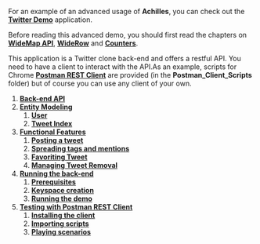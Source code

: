 For an example of an advanced usage of **Achilles**, you can check out the **[Twitter Demo]** application.

 Before reading this advanced demo, you should first read the chapters on **[WideMap API]**, **[WideRow]** and **[Counters]**.

This application is a Twitter clone back-end and offers a restful API. You need to have a client to interact with the API.As an example, scripts for Chrome **[Postman REST Client]** are provided (in the **Postman_Client_Scripts** folder) but of course you can use any client of your own.

1. **[Back-end API]**
2. **[Entity Modeling]**
    1. **[User]**
    2. **[Tweet Index]**
3. **[Functional Features]**
    1. **[Posting a tweet]**
    2. **[Spreading tags and mentions]**
    3. **[Favoriting Tweet]**
    4. **[Managing Tweet Removal]**
4. **[Running the back-end]**
    1. **[Prerequisites]**
    2. **[Keyspace creation]**
    2. **[Running the demo]**
5. **[Testing with Postman REST Client]**
    1. **[Installing the client]**
    2. **[Importing scripts]**
    3. **[Playing scenarios]**


[Twitter Demo]: https://github.com/doanduyhai/Achilles-Twitter-Demo/
[WideMap API]: https://github.com/doanduyhai/Achilles/wiki/WideMap-API
[WideRow]: https://github.com/doanduyhai/Achilles/wiki/WideRow
[Counters]: https://github.com/doanduyhai/Achilles/wiki/Counters
[Postman REST Client]: https://chrome.google.com/webstore/detail/postman-rest-client/fdmmgilgnpjigdojojpjoooidkmcomcm
[Back-end API]: https://github.com/doanduyhai/Achilles/wiki/Twitter-Demo-API
[Entity Modeling]: https://github.com/doanduyhai/Achilles/wiki/Twitter-Demo-Entity-Modeling
[User]: https://github.com/doanduyhai/Achilles/wiki/Twitter-Demo-Entity-Modeling#user
[Tweet Index]: https://github.com/doanduyhai/Achilles/wiki/Twitter-Demo-Entity-Modeling#tweet-index
[Wide Row]: https://github.com/doanduyhai/Achilles/wiki/Twitter-Demo-Entity-Modeling#widerows
[Functional Features]: https://github.com/doanduyhai/Achilles/wiki/Twitter-Demo-Features
[Posting a tweet]: https://github.com/doanduyhai/Achilles/wiki/Twitter-Demo-Features#posting-a-tweet
[Spreading tags and mentions]: https://github.com/doanduyhai/Achilles/wiki/Twitter-Demo-Features#spreading-tags-and-mentions
[Favoriting Tweet]: https://github.com/doanduyhai/Achilles/wiki/Twitter-Demo-Features#favoriting-a-tweet
[Managing Tweet Removal]: https://github.com/doanduyhai/Achilles/wiki/Twitter-Demo-Features#managing-tweet-removal
[Running the back-end]: https://github.com/doanduyhai/Achilles/wiki/Twitter-Demo-Running
[Prerequisites]: https://github.com/doanduyhai/Achilles/wiki/Twitter-Demo-Running#prerequisites
[Keyspace creation]: https://github.com/doanduyhai/Achilles/wiki/Twitter-Demo-Running#keyspace-creation
[Running the demo]: https://github.com/doanduyhai/Achilles/wiki/Twitter-Demo-Running#running-the-demo
[Testing with Postman REST Client]: https://github.com/doanduyhai/Achilles/wiki/Twitter-Demo-Postman-Client
[Installing the client]: https://github.com/doanduyhai/Achilles/wiki/Twitter-Demo-Postman-Client#installing-the-client
[Importing scripts]: https://github.com/doanduyhai/Achilles/wiki/Twitter-Demo-Postman-Client#importing-scripts
[Playing scenarios]: https://github.com/doanduyhai/Achilles/wiki/Twitter-Demo-Postman-Client#playing-scenarios